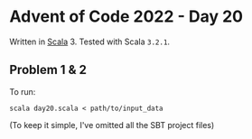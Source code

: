 # Advent of Code 2022 - Day 20

Written in [Scala](https://www.scala-lang.org/) 3. Tested with Scala `3.2.1`.


## Problem 1 & 2

To run:

`scala day20.scala < path/to/input_data`

(To keep it simple, I've omitted all the SBT project files)

